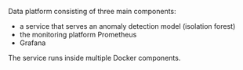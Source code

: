Data platform consisting of three main components:

- a service that serves an anomaly detection model (isolation forest)
- the monitoring platform Prometheus
- Grafana

The service runs inside multiple Docker components.  
